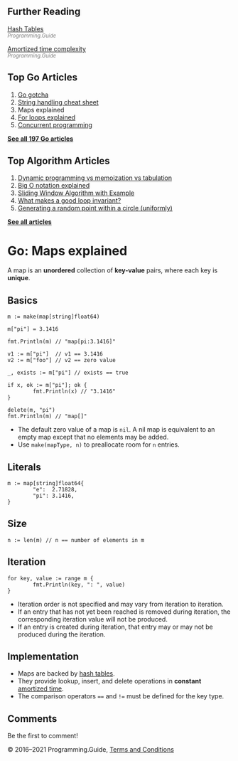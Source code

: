 <span class="underline"></span>

<span class="underline"></span>

Further Reading
---------------

[Hash Tables](../hash-tables.html)  
<span style="color: grey; font-style: italic; font-size: smaller">Programming.Guide</span>

[Amortized time complexity](../amortized-time-complexity-analysis.html)  
<span style="color: grey; font-style: italic; font-size: smaller">Programming.Guide</span>

Top Go Articles
---------------

1.  [Go gotcha](go-gotcha.html)
2.  [String handling cheat sheet](string-functions-reference-cheat-sheet.html)
3.  Maps explained
4.  [For loops explained](for-loop.html)
5.  [Concurrent programming](go-concurrency-tutorial.html)

[**See all 197 Go articles**](index.html)

<span class="underline"></span>

Top Algorithm Articles
----------------------

1.  [Dynamic programming vs memoization vs tabulation](../dynamic-programming-vs-memoization-vs-tabulation.html)
2.  [Big O notation explained](../big-o-notation-explained.html)
3.  [Sliding Window Algorithm with Example](../sliding-window-example.html)
4.  [What makes a good loop invariant?](../what-makes-a-good-loop-invariant.html)
5.  [Generating a random point within a circle (uniformly)](../random-point-within-circle.html)

[**See all articles**](../index.html)

Go: Maps explained
==================

A map is an **unordered** collection of **key-value** pairs, where each key is **unique**.

Basics
------

    m := make(map[string]float64)

    m["pi"] = 3.1416

    fmt.Println(m) // "map[pi:3.1416]"

    v1 := m["pi"]  // v1 == 3.1416
    v2 := m["foo"] // v2 == zero value

    _, exists := m["pi"] // exists == true

    if x, ok := m["pi"]; ok {
            fmt.Println(x) // "3.1416"
    }

    delete(m, "pi")
    fmt.Println(m) // "map[]"

-   The default zero value of a map is `nil`. A nil map is equivalent to an empty map except that no elements may be added.
-   Use `make(mapType, n)` to preallocate room for `n` entries.

Literals
--------

    m := map[string]float64{
            "e":  2.71828,
            "pi": 3.1416,
    }

Size
----

    n := len(m) // n == number of elements in m

Iteration
---------

    for key, value := range m {
            fmt.Println(key, ": ", value)
    }

-   Iteration order is not specified and may vary from iteration to iteration.
-   If an entry that has not yet been reached is removed during iteration, the corresponding iteration value will not be produced.
-   If an entry is created during iteration, that entry may or may not be produced during the iteration.

Implementation
--------------

-   Maps are backed by [hash tables](../hash-tables.html).
-   They provide lookup, insert, and delete operations in **constant** [amortized time](../amortized-time-complexity-analysis.html).
-   The comparison operators `==` and `!=` must be defined for the key type.

Comments
--------

Be the first to comment!

© 2016–2021 Programming.Guide, [Terms and Conditions](../terms-and-conditions.html)
